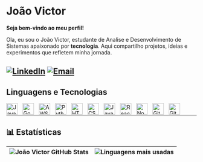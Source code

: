 # João Victor
**Seja bem-vindo ao meu perfil!**

Ola, eu sou o João Victor, estudante de Analise e Desenvolvimento de Sistemas apaixonado por **tecnologia**.
Aqui compartilho projetos, ideias e experimentos que refletem minha jornada.

[![LinkedIn](https://img.shields.io/badge/-LinkedIn-0A66C2?style=for-the-badge&logo=linkedin&logoColor=white)](https://www.linkedin.com/in/joaovictorms/)
[![Email](https://img.shields.io/badge/-Email-D14836?style=for-the-badge&logo=gmail&logoColor=white)](mailto:joao12rt@gmail.com)
---
## Linguagens e Tecnologias
<img align="left" alt="Java" title="Java" width="30px" style="padding-right: 10px;" src="https://cdn.jsdelivr.net/gh/devicons/devicon@latest/icons/java/java-original.svg" />
<img align="left" alt="Go" title="Go" width="30px" style="padding-right: 10px;" src="https://cdn.jsdelivr.net/gh/devicons/devicon@latest/icons/go/go-original.svg" />
<img align="left" alt="AWS" title="AWS" width="30px" style="padding-right: 10px;" src="https://iconduck.com/icons/12868/amazonwebservices-original.svg" />
<img align="left" alt="Python" title="Python" width="30px" style="padding-right: 10px;" src="https://cdn.jsdelivr.net/gh/devicons/devicon@latest/icons/python/python-original.svg" />
<img align="left" alt="HTML" title="HTML" width="30px" style="padding-right: 10px;" src="https://cdn.jsdelivr.net/gh/devicons/devicon@latest/icons/html5/html5-original.svg" />
<img align="left" alt="CSS" title="CSS" width="30px" style="padding-right: 10px;" src="https://cdn.jsdelivr.net/gh/devicons/devicon@latest/icons/css3/css3-original.svg" />
<img align="left" alt="JavaScript" title="JavaScript" width="30px" style="padding-right: 10px;" src="https://cdn.jsdelivr.net/gh/devicons/devicon@latest/icons/javascript/javascript-original.svg" />
<img align="left" alt="React" title="React" width="30px" style="padding-right: 10px;" src="https://cdn.jsdelivr.net/gh/devicons/devicon@latest/icons/react/react-original.svg" />
<img align="left" alt="Node.js" title="Node.js" width="30px" style="padding-right: 10px;" src="https://cdn.jsdelivr.net/gh/devicons/devicon@latest/icons/nodejs/nodejs-original.svg" />
<img align="left" alt="Git" title="Git" width="30px" style="padding-right: 10px;" src="https://cdn.jsdelivr.net/gh/devicons/devicon@latest/icons/git/git-original.svg" />
<img align="left" alt="Git" title="Git" width="30px" style="padding-right: 10px;" src="https://iconduck.com/icons/13134/mysql-original-wordmark/mysql-original-wordmark.svg" />
<br/>

---
## 📊 Estatísticas
| ![João Victor GitHub Stats](https://github-readme-stats.vercel.app/api?username=fluidstar1338&show_icons=true&theme=tokyonight&include_all_commits=true&locale=pt-br) | ![Linguagens mais usadas](https://github-readme-stats.vercel.app/api/top-langs/?username=fluidstar1338&theme=tokyonight&layout=compact&custom_title=Tecnologias&langs_count=9) |
| --- | --- |

